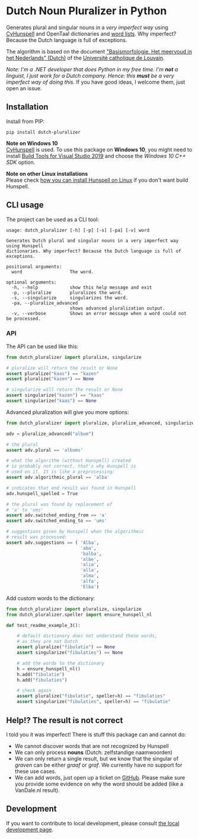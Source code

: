 # Dutch Noun Pluralizer in Python

Generates plural and singular nouns in a _very imperfect way_ using <a href="https://github.com/MSeal/cython_hunspell">CyHunspell</a> and OpenTaal dictionaries and <a href="https://github.com/OpenTaal/opentaal-wordlist">word lists</a>. Why imperfect? Because the Dutch language is full of exceptions.

The algorithm is based on the document <a href="https://sites.uclouvain.be/gramlink/Gramlink-NL/morfologie/pdf/m_nl_02_subst_03_meervoud.pdf">"Basismorfologie. Het meervoud in het Nederlands" (Dutch)</a> of the <a href="https://uclouvain.be/en/index.html">Université catholique de Louvain</a>.

_Note: I'm a .NET developer that does Python in my free time. I'm **not** a linguist, I just work for a Dutch company. Hence: this **must** be a very imperfect way of doing this._ If you have good ideas, I welcome them, just open an issue.

## Installation
Install from PIP:
```
pip install dutch-pluralizer
```

**Note on Windows 10** <br/>
<a href="https://github.com/MSeal/cython_hunspell">CyHunspell</a> is used. To use this package on **Windows 10**, you might need to install <a href="https://visualstudio.microsoft.com/downloads/#build-tools-for-visual-studio-2019">Build Tools for Visual Studio 2019</a> and choose the _Windows 10 C++ SDK_ option.

**Note on other Linux installations**<br/>
Please check <a href="https://github.com/MSeal/cython_hunspell#non-python-dependencies">how you can install Hunspell on Linux</a> if you don't want build Hunspell.

## CLI usage
The project can be used as a CLI tool:
```
usage: dutch_pluralizer [-h] [-p] [-s] [-pa] [-v] word

Generates Dutch plural and singular nouns in a very imperfect way using Hunspell     
dictionaries. Why imperfect? Because the Dutch language is full of exceptions.       

positional arguments:
  word                  The word.

optional arguments:
  -h, --help            show this help message and exit
  -p, --pluralize       pluralizes the word.
  -s, --singularize     singularizes the word.
  -pa, --pluralize_advanced
                        shows advanced pluralization output.
  -v, --verbose         Shows an error message when a word could not be processed.   
```

### API
The API can be used like this:

```python
from dutch_pluralizer import pluralize, singularize

# pluralize will return the result or None
assert pluralize("kaas") == "kazen"
assert pluralize("kazen") == None

# singularize will return the result or None
assert singularize("kazen") == "kaas"
assert singularize("kaas") == None
```

Advanced pluralization will give you more options:

```python
from dutch_pluralizer import pluralize, pluralize_advanced, singularize

adv = pluralize_advanced("album")

# the plural
assert adv.plural == 'albums'

# what the algorithm (without Hunspell) created
# is probably not correct, that's why Hunspell is
# used on it. It is like a preprocessing:
assert adv.algorithmic_plural == 'alba'

# indicates that end result was found in Hunspell
adv.hunspell_spelled = True

# the plural was found by replacement of 
# 'a' to 'ums'
assert adv.switched_ending_from == 'a'
assert adv.switched_ending_to == 'ums'

# suggestions given by Hunspell when the algorithmic
# result was processed:
assert adv.suggestions == ( 'Alba',
                            'aba',        
                            'balba',
                            'albe',
                            'alia',
                            'alla',
                            'alma',
                            'alfa',
                            'Elba')

```

Add custom words to the dictionary:

```python
from dutch_pluralizer import pluralize, singularize
from dutch_pluralizer.speller import ensure_hunspell_nl

def test_readme_example_3():

    # default dictionary does not understand these words,
    # as they are not Dutch
    assert pluralize("fibulatie") == None
    assert singularize("fibulaties") == None

    # add the words to the dictionary
    h = ensure_hunspell_nl()
    h.add("fibulatie")
    h.add("fibulaties")

    # check again
    assert pluralize("fibulatie", speller=h) == "fibulaties"
    assert singularize("fibulaties", speller=h) == "fibulatie"
```


## Help!? The result is not correct
I told you it was imperfect! There is stuff this package can and cannot do:

- We cannot discover words that are not recognized by Hunspell
- We can only process **nouns** (Dutch: zelfstandige naamwoorden)
- We can only return a single result, but we know that the singular of _graven_ can be either _graaf_ or _graf_. We currently have no support for these use cases.
- We can add words, just open up a ticket on <a href="https://github.com/keescbakker/dutch-pluralizer-py/issues">GitHub</a>. Please make sure you provide some evidence on why the word should be added (like a VanDale.nl result).


## Development
If you want to contribute to local development, please consult <a href="https://github.com/KeesCBakker/dutch-pluralizer-py/blob/master/DEV.md">the local development page</a>.


